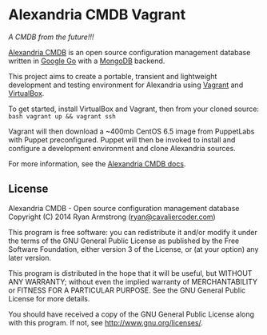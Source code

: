# Alexandria CMDB Vagrant

*A CMDB from the future!!!*

[Alexandria CMDB](https://github.com/cavaliercoder/alexandria) is an open source configuration management database written in [Google Go](https://golang.org/) with a [MongoDB](http://www.mongodb.org/) backend.

This project aims to create a portable, transient and lightweight development and testing environment for Alexandria using [Vagrant](https://www.vagrantup.com/) and [VirtualBox](https://www.virtualbox.org/).

To get started, install VirtualBox and Vagrant, then from your cloned source:
    ```bash
    vagrant up && vagrant ssh
    ```

Vagrant will then download a ~400mb CentOS 6.5 image from PuppetLabs with Puppet preconfigured.
Puppet will then be invoked to install and configure a development environment and clone Alexandria sources.

For more information, see the [Alexandria CMDB docs](http://cavaliercoder.github.io/alexandria-docs/).

## License

Alexandria CMDB - Open source configuration management database
Copyright (C) 2014  Ryan Armstrong (ryan@cavaliercoder.com)

This program is free software: you can redistribute it and/or modify
it under the terms of the GNU General Public License as published by
the Free Software Foundation, either version 3 of the License, or
(at your option) any later version.

This program is distributed in the hope that it will be useful,
but WITHOUT ANY WARRANTY; without even the implied warranty of
MERCHANTABILITY or FITNESS FOR A PARTICULAR PURPOSE.  See the
GNU General Public License for more details.

You should have received a copy of the GNU General Public License
along with this program.  If not, see <http://www.gnu.org/licenses/>.
